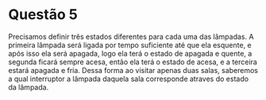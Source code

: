 # Questão 5

Precisamos definir três estados diferentes para cada uma das lâmpadas. A primeira lâmpada será ligada por tempo suficiente até que ela esquente, e após isso ela será apagada, logo ela terá o estado de apagada e quente, a segunda ficará sempre acesa, então ela terá o estado de acesa, e a terceira estará apagada e fria. Dessa forma ao visitar apenas duas salas, saberemos a qual interruptor a lâmpada daquela sala corresponde atraves do estado da lâmpada.